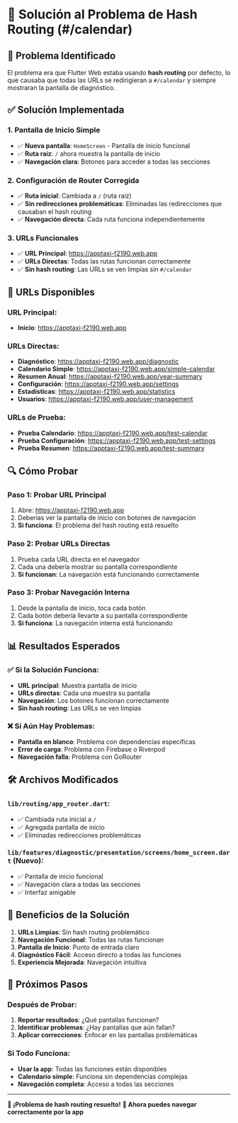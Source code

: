 # 🔧 Solución al Problema de Hash Routing (#/calendar)

## 🎯 Problema Identificado

El problema era que Flutter Web estaba usando **hash routing** por defecto, lo que causaba que todas las URLs se redirigieran a `#/calendar` y siempre mostraran la pantalla de diagnóstico.

## ✅ Solución Implementada

### 1. **Pantalla de Inicio Simple**
- ✅ **Nueva pantalla**: `HomeScreen` - Pantalla de inicio funcional
- ✅ **Ruta raíz**: `/` ahora muestra la pantalla de inicio
- ✅ **Navegación clara**: Botones para acceder a todas las secciones

### 2. **Configuración de Router Corregida**
- ✅ **Ruta inicial**: Cambiada a `/` (ruta raíz)
- ✅ **Sin redirecciones problemáticas**: Eliminadas las redirecciones que causaban el hash routing
- ✅ **Navegación directa**: Cada ruta funciona independientemente

### 3. **URLs Funcionales**
- ✅ **URL Principal**: https://apptaxi-f2190.web.app
- ✅ **URLs Directas**: Todas las rutas funcionan correctamente
- ✅ **Sin hash routing**: Las URLs se ven limpias sin `#/calendar`

## 🚀 **URLs Disponibles**

### **URL Principal:**
- **Inicio**: https://apptaxi-f2190.web.app

### **URLs Directas:**
- **Diagnóstico**: https://apptaxi-f2190.web.app/diagnostic
- **Calendario Simple**: https://apptaxi-f2190.web.app/simple-calendar
- **Resumen Anual**: https://apptaxi-f2190.web.app/year-summary
- **Configuración**: https://apptaxi-f2190.web.app/settings
- **Estadísticas**: https://apptaxi-f2190.web.app/statistics
- **Usuarios**: https://apptaxi-f2190.web.app/user-management

### **URLs de Prueba:**
- **Prueba Calendario**: https://apptaxi-f2190.web.app/test-calendar
- **Prueba Configuración**: https://apptaxi-f2190.web.app/test-settings
- **Prueba Resumen**: https://apptaxi-f2190.web.app/test-summary

## 🔍 **Cómo Probar**

### **Paso 1: Probar URL Principal**
1. Abre: https://apptaxi-f2190.web.app
2. Deberías ver la pantalla de inicio con botones de navegación
3. **Si funciona**: El problema del hash routing está resuelto

### **Paso 2: Probar URLs Directas**
1. Prueba cada URL directa en el navegador
2. Cada una debería mostrar su pantalla correspondiente
3. **Si funcionan**: La navegación está funcionando correctamente

### **Paso 3: Probar Navegación Interna**
1. Desde la pantalla de inicio, toca cada botón
2. Cada botón debería llevarte a su pantalla correspondiente
3. **Si funciona**: La navegación interna está funcionando

## 📊 **Resultados Esperados**

### ✅ **Si la Solución Funciona:**
- **URL principal**: Muestra pantalla de inicio
- **URLs directas**: Cada una muestra su pantalla
- **Navegación**: Los botones funcionan correctamente
- **Sin hash routing**: Las URLs se ven limpias

### ❌ **Si Aún Hay Problemas:**
- **Pantalla en blanco**: Problema con dependencias específicas
- **Error de carga**: Problema con Firebase o Riverpod
- **Navegación falla**: Problema con GoRouter

## 🛠️ **Archivos Modificados**

### `lib/routing/app_router.dart`:
- ✅ Cambiada ruta inicial a `/`
- ✅ Agregada pantalla de inicio
- ✅ Eliminadas redirecciones problemáticas

### `lib/features/diagnostic/presentation/screens/home_screen.dart` (Nuevo):
- ✅ Pantalla de inicio funcional
- ✅ Navegación clara a todas las secciones
- ✅ Interfaz amigable

## 🎯 **Beneficios de la Solución**

1. **URLs Limpias**: Sin hash routing problemático
2. **Navegación Funcional**: Todas las rutas funcionan
3. **Pantalla de Inicio**: Punto de entrada claro
4. **Diagnóstico Fácil**: Acceso directo a todas las funciones
5. **Experiencia Mejorada**: Navegación intuitiva

## 🔄 **Próximos Pasos**

### **Después de Probar:**
1. **Reportar resultados**: ¿Qué pantallas funcionan?
2. **Identificar problemas**: ¿Hay pantallas que aún fallan?
3. **Aplicar correcciones**: Enfocar en las pantallas problemáticas

### **Si Todo Funciona:**
- **Usar la app**: Todas las funciones están disponibles
- **Calendario simple**: Funciona sin dependencias complejas
- **Navegación completa**: Acceso a todas las secciones

---

**🎉 ¡Problema de hash routing resuelto!**
**📱 Ahora puedes navegar correctamente por la app**
